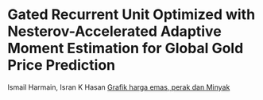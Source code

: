 # Gated Recurrent Unit Optimized with Nesterov-Accelerated Adaptive Moment Estimation for Global Gold Price Prediction
Ismail Harmain, Isran K Hasan
[Grafik harga emas,  perak dan Minyak](descriptive.png)

